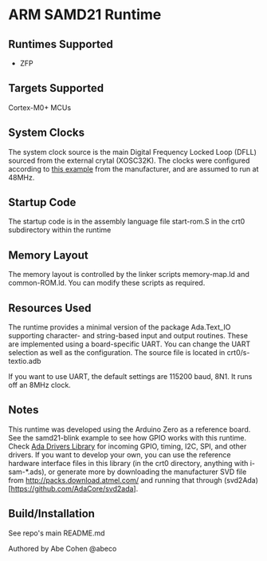 ARM SAMD21 Runtime
===================

Runtimes Supported
------------------

* ZFP

Targets Supported
-----------------

Cortex-M0+ MCUs

System Clocks
-------------

The system clock source is the main Digital Frequency Locked Loop (DFLL) sourced from the external crytal (XOSC32K). The clocks were configured according to [this example](https://microchipdeveloper.com/32arm:samd21-code-gcc-clock-system-dfll48m-init) from the manufacturer, and are assumed to run at 48MHz.

Startup Code
------------

The startup code is in the assembly language file start-rom.S in the crt0 subdirectory within the runtime

Memory Layout
-------------

The memory layout is controlled by the linker scripts memory-map.ld and common-ROM.ld. You can modify these scripts as required. 

Resources Used
--------------

The runtime provides a minimal version of the package Ada.Text_IO supporting character- and string-based input and output routines. These are implemented using a board-specific UART. You can change the UART selection as well as the configuration. The source file is located in crt0/s-textio.adb

If you want to use UART, the default settings are 115200 baud, 8N1. It runs off an 8MHz clock.

Notes
-----

This runtime was developed using the Arduino Zero as a reference board. See the samd21-blink example to see how GPIO works with this runtime. Check [Ada Drivers Library](https://github.com/AdaCore/Ada_Drivers_Library) for incoming GPIO, timing, I2C, SPI, and other drivers. If you want to develop your own, you can use the reference hardware interface files in this library (in the crt0 directory, anything with i-sam-*.ads), or generate more by downloading the manufacturer SVD file from http://packs.download.atmel.com/ and running that through (svd2Ada)[https://github.com/AdaCore/svd2ada].

Build/Installation
------------------

See repo's main README.md


Authored by Abe Cohen @abeco